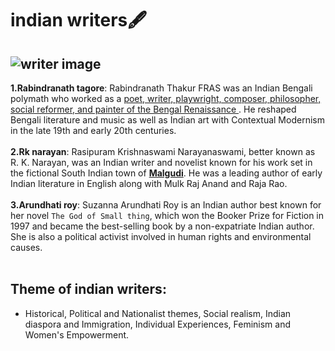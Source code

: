 # indian writers🖋️
![writer image](https://wallpapers.com/images/hd/writing-background-nah51tmxpohtul8o.jpg)
---
**1.Rabindranath tagore**:
Rabindranath Thakur FRAS was an Indian Bengali polymath who worked as a <u> poet, writer, playwright, composer, philosopher, social reformer, and painter of the Bengal Renaissance </u>. He reshaped Bengali literature and music as well as Indian art with Contextual Modernism in the late 19th and early 20th centuries.<br><br>
**2.Rk narayan**:
Rasipuram Krishnaswami Narayanaswami, better known as R. K. Narayan, was an Indian writer and novelist known for his work set in the fictional South Indian town of <u>**Malgudi**</u>. He was a leading author of early Indian literature in English along with Mulk Raj Anand and Raja Rao.<br><br>
**3.Arundhati roy**:
Suzanna Arundhati Roy is an Indian author best known for her novel `The God of Small thing`, which won the Booker Prize for Fiction in 1997 and became the best-selling book by a non-expatriate Indian author. She is also a political activist involved in human rights and environmental causes.<br><br>

## Theme of indian writers:
- Historical, Political and Nationalist themes, Social realism, Indian diaspora and Immigration, Individual Experiences, Feminism and Women's Empowerment.